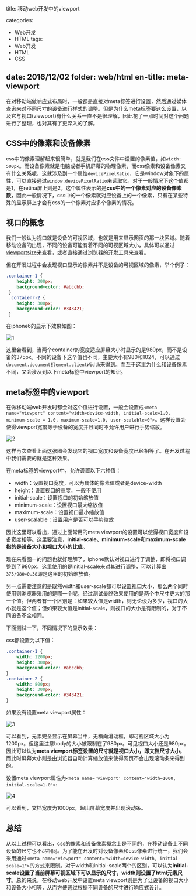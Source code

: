 title: 移动web开发中的viewport

categories:
- Web开发
- HTML
tags:
- Web开发
- HTML
- CSS

date: 2016/12/02
folder: web/html
en-title: meta-viewport
---
在对移动端做响应式布局时，一般都是直接对meta标签进行设置，然后通过媒体查询来对不同尺寸的设备进行样式的调整。但是为什么meta标签要这么设置，以及它与视口(viewport)有什么关系一直不是很理解，因此花了一点时间对这个问题进行了整理，也对其有了更深入的了解。
<!--more-->

## CSS中的像素和设备像素

css中的像素理解起来很简单，就是我们在css文件中设置的像素值，如`width: 500px`。而设备像素就是电脑或者手机屏幕的物理像素，而css像素和设备像素又有什么关系呢，这就涉及到一个属性`devicePixelRatio`，它是window对象下的属性，可以直接通过`window.devicePixelRatio`来读取它。对于一般情况下这个值都是1，在retina屏上则是2。这个属性表示的是**css中的一个像素对应的设备像素数**，因此一般情况下，css中的一个像素就对应设备上的一个像素，只有在某些特殊的显示屏上才会有css的一个像素对应多个像素的情况。

## 视口的概念

我们一般认为视口就是设备的可视区域，也就是用来显示网页的那一块区域。随着移动设备的出现，不同的设备可能有着不同的可视区域大小，具体可以通过[viewportsize](http://viewportsizes.com/)来查看，或者直接通过浏览器的开发工具来查看。

但在开发过程中会发现视口显示的像素并不是设备的可视区域的像素，举个例子：

```css
.container-1 {
    height: 300px;
   	background-color: #abccbb;
 }
 .contaienr-2 {
    height: 300px;
   	background-color: #343421;
 }
```

在iphone6的显示下效果如图：

![1](/static/images/viewport/1.png)

这里会看到，当两个container的宽度适应屏幕大小时显示的是980px，而不是设备的375px。不同的设备下这个值也不同，主要大小有980和1024，可以通过`document.documentElement.clientWidth`来得到。而至于这里为什么和设备像素不同，又会涉及到以下meta标签中viewport的知识。

## meta标签中的viewport

在做移动端web开发时都会对这个值进行设置，一般会设置成`<meta name="viewport" content="width=device-width, initial-scale=1.0, minimum-scale = 1.0, maximum-scale=1.0, user-scalable=0">`。这样设置会使得viewport宽度等于设备的宽度并且同时不允许用户进行手势缩放。

![2](/static/images/viewport/2.png)

这样再次查看上面这张图会发现它的视口宽度和设备宽度已经相等了。在开发过程中我们需要的就是这种效果。

在meta标签的viewport中，允许设置以下六种值：

* width：设置视口宽度，可以为具体的像素值或者是device-width
* height：设置视口的高度，一般不使用
* initial-scale：设置视口的初始缩放值
* minimum-scale：设置视口最大缩放值
* maximum-scale：设置视口最小缩放值
* user-scalable：设置用户是否可以手势缩放

因此这里可以看出，通过上面常用的meta viewport的设置可以使得视口宽度和设备宽度相等。这里要注意，**initial-scale、minimum-scale和maximum-scale指的是设备大小和视口大小的比值**。

现在来看图一的问题也就好理解了，iphone默认对视口进行了调整，即将视口调整到了980px，这里使用的是initial-scale来对其进行调整，可以计算出`375/980=0.38`即是这里的初始缩放值。

另一点需要注意的是既然width和user-scale都可以设置视口大小，那么两个同时使用则浏览器采用的是哪一个呢，经过测试最终效果使用的是两个中尺寸更大的那一个值。但两者有一个区别是：如果较大值是width，则无论设为多少，视口的大小就是这个值；但如果较大值是initial-scale，则视口的大小是有限制的，对于不同设备不全相同。

下面测试一下，不同情况下的显示效果：

css都设置为以下值：

```css
.container-1 {
    width: 1200px;
    height: 300px;
    background-color: #abccbb;
}
.container-2 {
    width: 800px;
    height: 300px;
    background-color: #343421;
}
```

如果没有设置meta viewport属性：

![3](/static/images/viewport/3.png)

可以看到，元素完全显示在屏幕当中，无横向滑动框，即可视区域大小为1200px。但这里注意body的大小被限制在了980px。可见视口大小还是980px。因此可以认为**meta viewport标签设置的尺寸就是视口大小，即文档尺寸大小**。而此时屏幕大小则是由浏览器自动计算缩放值来使得网页不会出现滚动条来得到的。

设置meta viewport属性为`<meta name='viewport' content='width=1000, initial-scale=1.0'>`:

![4](/static/images/viewport/4.png)

可以看到，文档宽度为1000px，超出屏幕宽度并出现滚动条。

## 总结

从以上过程可以看出，css的像素和设备像素概念上是不同的，在移动设备上不同设备的尺寸也不尽相同。为了能在开发时对设备像素和css像素进行统一，我们会采用通过`<meta name="viewport" content="width=device-width, initial-scale=1">`的方式来限制。对于width和initial-scale两个的区别，可以认为**initial-scale设置了当前屏幕可视区域下可以显示的尺寸，width则设置了html元素尺寸**。总的来说，在移动web开发中设置meta viewport则是为了让设备的视口大小和设备大小相等，从而方便通过根据不同设备的尺寸进行响应式设计。

